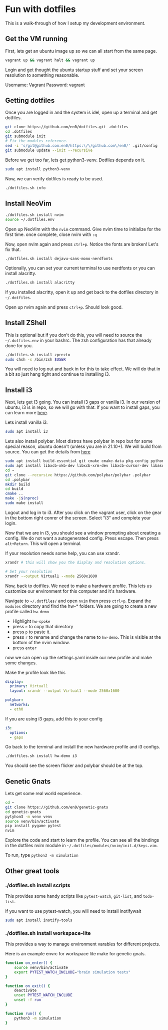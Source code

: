 # Fun with dotfiles

This is a walk-through of how I setup my development environment.

## Get the VM running

First, lets get an ubuntu image up so we can all start from the same page.

```bash
vagrant up && vagrant halt && vagrant up
```

Login and get thought the ubuntu startup stuff and set your screen resolution to something
reasonable.

Username: Vagrant
Password: vagrant


## Getting dotfiles

Once you are logged in and the system is idel, open up a terminal and get dotfiles.

```bash
git clone https://github.com/en0/dotfiles.git .dotfiles
cd .dotfiles
git submodule init
# Fix the modules reference.
sed -i 's/git@github.com:en0/https:\/\/github.com\/en0/' .git/config
git submodule update --init --recursive
```

Before we get too far, lets get python3-venv. Dotfiles depends on it.

```bash
sudo apt install python3-venv
```

Now, we can verify dotfiles is ready to be used.

```bash
./dotfiles.sh info
```

## Install NeoVim

```bash
./dotfiles.sh install nvim
source ~/.dotfiles.env
```

Open up NeoVim with the `nvim` command.  Give nvim time to initialize for the first time. once
complete, close nvim with `:q`

Now, open nvim again and press `ctrl+p`. Notice the fonts are broken! Let's fix that.

```
./dotfiles.sh install dejavu-sans-mono-nerdfonts
```

Optionally, you can set your current terminal to use nerdfonts or you can install alacritty.

```bash
./dotfiles.sh install alacritty
```

If you installed alacritty, open it up and get back to the dotfiles directory in `~/.dotfiles`.

Open up nvim again and press `ctrl+p`. Should look good.

## Install ZShell

This is optional but if you don't do this, you will need to source the `~/.dotfiles.env` in your
bashrc.  The zsh configuration has that already done for you.

```bash
./dotfiles.sh install zprezto
sudo chsh -s /bin/zsh $USER
```

You will need to log out and back in for this to take effect. We will do that in a bit so just hang
tight and continue to installing i3.


## Install i3

Next, lets get I3 going. You can install i3 gaps or vanilla i3. In our version of ubuntu, i3 is in
repo, so we will go with that. If you want to install gaps, you can learn more
[here](https://github.com/Airblader/i3#:~:text=Gaps%20are%20the%20namesake%20feature,spacing%20along%20the%20screen%20edges).


Lets install vanilla i3.

```bash
sudo apt install i3
```

Lets also install polybar. Most distros have polybar in repo but for some special reason, ubuntu
doesn't (unless you are in 21.10+). We will build from source. You can get the details from
[here](https://github.com/polybar/polybar/wiki/Compiling)

```bash
sudo apt install build-essential git cmake cmake-data pkg-config python3-sphinx python3-packaging libuv1-dev libcairo2-dev libxcb1-dev libxcb-util0-dev libxcb-randr0-dev libxcb-composite0-dev python3-xcbgen xcb-proto libxcb-image0-dev libxcb-ewmh-dev libxcb-icccm4-dev
sudo apt install libxcb-xkb-dev libxcb-xrm-dev libxcb-cursor-dev libasound2-dev libpulse-dev i3-wm libjsoncpp-dev libmpdclient-dev libcurl4-openssl-dev libnl-genl-3-dev
cd ~
git clone --recursive https://github.com/polybar/polybar .polybar
cd .polybar
mkdir build
cd build
cmake ..
make -j$(nproc)
sudo make install
```

Logout and log in to i3. After you click on the vagrant user, click on the gear in the bottom right
conrer of the screen. Select "i3" and complete your login.

Now that we are in i3, you should see a window prompting about creating a config. We do not want a
autogenerated config.  Press escape.  Then press `alt+Return`. This will open a terminal.

If your resolution needs some help, you can use xrandr. 

```bash
xrandr # this will show you the display and resolution options.

# Set your resolution
xrandr --output Virtual1 --mode 2560x1600
```

Now, back to dotfiles. We need to make a hardware profile. This lets us customize our environment
for this computer and it's hardware. 

Navigate to `~/.dotfiles/` and open `nvim` then press `ctrl+p`.  Expand the `modules` directory and
find the hw-* folders.  We are going to create a new profile called `hw-demo`

- Highlight `hw-spoke`
- press `c` to copy that directory
- press `p` to paste it.
- press `r` to rename and change the name to `hw-demo`. This is visible at the bottom of the nvim
  window.
- press `enter`

now we can open up the settings.yaml inside our new profile and make some changes.

Make the profile look like this

```yaml
display:
  primary: Virtual1
  layout: xrandr --output Virtual1 --mode 2560x1600

polybar:
  networks:
  - eth0
```

If you are using i3 gaps, add this to your config

```yaml
i3:
  options:
  - gaps
```

Go back to the terminal and install the new hardware profile and i3 configs.

```bash
./dotfiles.sh install hw-demo i3
```

You should see the screen flicker and polybar should be at the top.

## Genetic Gnats

Lets get some real world experience.

```bash
cd ~
git clone https://github.com/en0/genetic-gnats
cd genetic-gnats
pytyhon3 -m venv venv
source venv/bin/activate
pip install pygame pytest
nvim
```

Explore the code and start to learn the profile.  You can see all the bindings in the dotfiles nvim
module in `~/.dotfiles/modules/nvim/init.d/keys.vim`.

To run, type `python3 -m simulation`

## Other great tools

### ./dotfiles.sh install scripts

This provides some handy scripts like `pytest-watch`, `git-list`, and `todo-list`.

If you want to use pytest-watch, you will need to install inotifywait

```bash
sudo apt install inotify-tools
```

### ./dotfiles.sh install workspace-lite

This provides a way to manage environment varables for different projects.

Here is an example envrc for workspace lite make for genetic gnats.

```bash
function on_enter() {
    source venv/bin/activate
    export PYTEST_WATCH_INCLUDE="brain simulation tests"
}

function on_exit() {
    deactivate
    unset PYTEST_WATCH_INCLUDE
    unset -f run
}

function run() {
    python3 -m simulation
}
```
